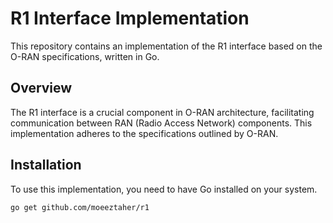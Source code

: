 # R1 Interface Implementation

This repository contains an implementation of the R1 interface based on the O-RAN specifications, written in Go.

## Overview

The R1 interface is a crucial component in O-RAN architecture, facilitating communication between RAN (Radio Access Network) components. This implementation adheres to the specifications outlined by O-RAN.

## Installation

To use this implementation, you need to have Go installed on your system.

```shell
go get github.com/moeeztaher/r1

